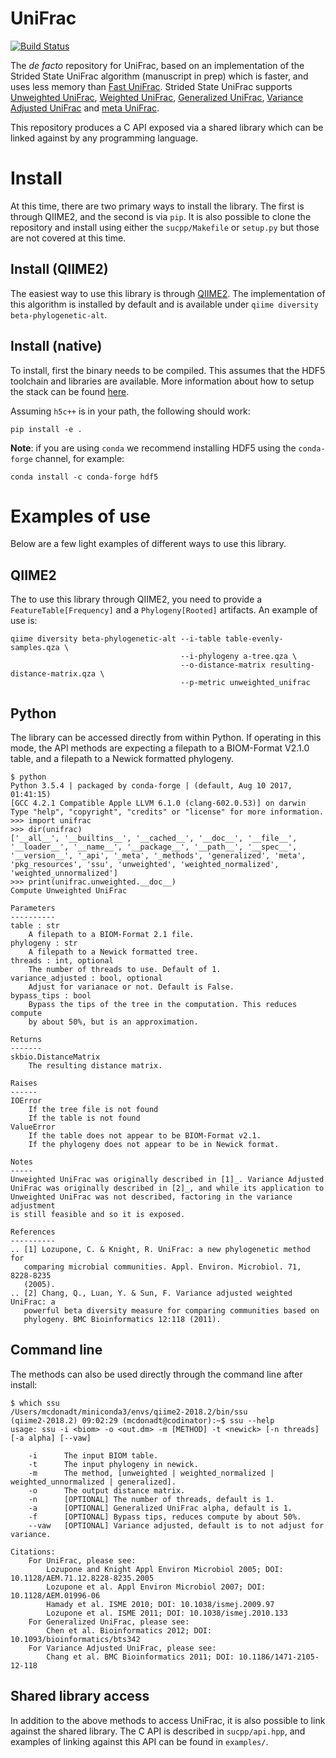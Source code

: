 # UniFrac

[![Build Status](https://travis-ci.org/biocore/unifrac.svg?branch=master)](https://travis-ci.org/biocore/unifrac)

The *de facto* repository for UniFrac, based on an implementation of the Strided State UniFrac algorithm (manuscript in prep) which is faster, and uses less memory than [Fast UniFrac](http://www.nature.com/ismej/journal/v4/n1/full/ismej200997a.html). Strided State UniFrac supports [Unweighted UniFrac](http://aem.asm.org/content/71/12/8228.abstract), [Weighted UniFrac](http://aem.asm.org/content/73/5/1576), [Generalized UniFrac](https://academic.oup.com/bioinformatics/article/28/16/2106/324465/Associating-microbiome-composition-with), [Variance Adjusted UniFrac](https://bmcbioinformatics.biomedcentral.com/articles/10.1186/1471-2105-12-118) and [meta UniFrac](http://www.pnas.org/content/105/39/15076.short).

This repository produces a C API exposed via a shared library which can be linked against by any programming language. 

# Install

At this time, there are two primary ways to install the library. The first is through QIIME2, and the second is via `pip`. It is also possible to clone the repository and install using either the `sucpp/Makefile` or `setup.py` but those are not covered at this time. 

## Install (QIIME2)

The easiest way to use this library is through [QIIME2](https://docs.qiime2.org/2018.2/install/). The implementation of this algorithm is installed by default and is available under `qiime diversity beta-phylogenetic-alt`.

## Install (native)

To install, first the binary needs to be compiled. This assumes that the HDF5 
toolchain and libraries are available. More information about how to setup the
stack can be found [here](https://support.hdfgroup.org/HDF5/Tutor/compile.html). 

Assuming `h5c++` is in your path, the following should work:

    pip install -e . 

**Note**: if you are using `conda` we recommend installing HDF5 using the
`conda-forge` channel, for example:

    conda install -c conda-forge hdf5
        
# Examples of use

Below are a few light examples of different ways to use this library.

## QIIME2 

The to use this library through QIIME2, you need to provide a `FeatureTable[Frequency]` and a `Phylogeny[Rooted]` artifacts. An example of use is:

    qiime diversity beta-phylogenetic-alt --i-table table-evenly-samples.qza \
                                          --i-phylogeny a-tree.qza \
                                          --o-distance-matrix resulting-distance-matrix.qza \
                                          --p-metric unweighted_unifrac
                                          
## Python

The library can be accessed directly from within Python. If operating in this mode, the API methods are expecting a filepath to a BIOM-Format V2.1.0 table, and a filepath to a Newick formatted phylogeny.

    $ python
    Python 3.5.4 | packaged by conda-forge | (default, Aug 10 2017, 01:41:15)
    [GCC 4.2.1 Compatible Apple LLVM 6.1.0 (clang-602.0.53)] on darwin
    Type "help", "copyright", "credits" or "license" for more information.
    >>> import unifrac
    >>> dir(unifrac)
    ['__all__', '__builtins__', '__cached__', '__doc__', '__file__', '__loader__', '__name__', '__package__', '__path__', '__spec__', '__version__', '_api', '_meta', '_methods', 'generalized', 'meta', 'pkg_resources', 'ssu', 'unweighted', 'weighted_normalized', 'weighted_unnormalized']
    >>> print(unifrac.unweighted.__doc__)
    Compute Unweighted UniFrac

    Parameters
    ----------
    table : str
        A filepath to a BIOM-Format 2.1 file.
    phylogeny : str
        A filepath to a Newick formatted tree.
    threads : int, optional
        The number of threads to use. Default of 1.
    variance_adjusted : bool, optional
        Adjust for varianace or not. Default is False.
    bypass_tips : bool
        Bypass the tips of the tree in the computation. This reduces compute
        by about 50%, but is an approximation.

    Returns
    -------
    skbio.DistanceMatrix
        The resulting distance matrix.

    Raises
    ------
    IOError
        If the tree file is not found
        If the table is not found
    ValueError
        If the table does not appear to be BIOM-Format v2.1.
        If the phylogeny does not appear to be in Newick format.

    Notes
    -----
    Unweighted UniFrac was originally described in [1]_. Variance Adjusted
    UniFrac was originally described in [2]_, and while its application to
    Unweighted UniFrac was not described, factoring in the variance adjustment
    is still feasible and so it is exposed.

    References
    ----------
    .. [1] Lozupone, C. & Knight, R. UniFrac: a new phylogenetic method for
       comparing microbial communities. Appl. Environ. Microbiol. 71, 8228-8235
       (2005).
    .. [2] Chang, Q., Luan, Y. & Sun, F. Variance adjusted weighted UniFrac: a
       powerful beta diversity measure for comparing communities based on
       phylogeny. BMC Bioinformatics 12:118 (2011).

## Command line

The methods can also be used directly through the command line after install:

    $ which ssu
    /Users/mcdonadt/miniconda3/envs/qiime2-2018.2/bin/ssu
    (qiime2-2018.2) 09:02:29 (mcdonadt@codinator):~$ ssu --help
    usage: ssu -i <biom> -o <out.dm> -m [METHOD] -t <newick> [-n threads] [-a alpha] [--vaw]

        -i		The input BIOM table.
        -t		The input phylogeny in newick.
        -m		The method, [unweighted | weighted_normalized | weighted_unnormalized | generalized].
        -o		The output distance matrix.
        -n		[OPTIONAL] The number of threads, default is 1.
        -a		[OPTIONAL] Generalized UniFrac alpha, default is 1.
        -f		[OPTIONAL] Bypass tips, reduces compute by about 50%.
        --vaw	[OPTIONAL] Variance adjusted, default is to not adjust for variance.

    Citations:
        For UniFrac, please see:
            Lozupone and Knight Appl Environ Microbiol 2005; DOI: 10.1128/AEM.71.12.8228-8235.2005
            Lozupone et al. Appl Environ Microbiol 2007; DOI: 10.1128/AEM.01996-06
            Hamady et al. ISME 2010; DOI: 10.1038/ismej.2009.97
            Lozupone et al. ISME 2011; DOI: 10.1038/ismej.2010.133
        For Generalized UniFrac, please see:
            Chen et al. Bioinformatics 2012; DOI: 10.1093/bioinformatics/bts342
        For Variance Adjusted UniFrac, please see:
            Chang et al. BMC Bioinformatics 2011; DOI: 10.1186/1471-2105-12-118
            
## Shared library access

In addition to the above methods to access UniFrac, it is also possible to link against the shared library. The C API is described in `sucpp/api.hpp`, and examples of linking against this API can be found in `examples/`. 
